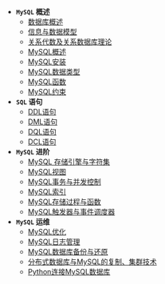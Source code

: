 * **`MySQL` 概述**
    * [数据库概述](/)
    * [信息与数据模型](/MySQL概述/信息与数据模型)
    * [关系代数及关系数据库理论](/MySQL概述/关系代数及关系数据库理论)
    * [MySQL概述](/MySQL概述/MySQL概述)
    * [MySQL安装](/MySQL概述/MySQL安装)
    * [MySQL数据类型](/MySQL概述/MySQL数据类型)
    * [MySQL函数](/MySQL概述/MySQL函数)
    * [MySQL约束](/MySQL概述/MySQL约束)
* **`SQL` 语句**    
    * [DDL语句](/SQL语句/DDL语句)
    * [DML语句](/SQL语句/DML语句)
    * [DQL语句](/SQL语句/DQL语句)
    * [DCL语句](/SQL语句/DCL语句)
* **`MySQL` 进阶**
    * [MySQL 存储引擎与字符集](/MySQL进阶/MySQL存储引擎与字符集)
    * [MySQL视图](/MySQL进阶/MySQL视图)
    * [MySQL事务与并发控制](/MySQL进阶/MySQL事务与并发控制)
    * [MySQL索引](/MySQL进阶/MySQL索引)
    * [MySQL存储过程与函数](/MySQL进阶/MySQL存储过程与函数)
    * [MySQL触发器与事件调度器](/MySQL进阶/MySQL触发器与事件调度器)
* **`MySQL` 运维**
    * [MySQL优化](/MySQL运维/MySQL的优化)
    * [MySQL日志管理](/MySQL运维/MySQL日志管理)
    * [MySQL数据库备份与还原](/MySQL运维/MySQL数据库备份与还原)
    * [分布式数据库与MySQL的复制、集群技术](/MySQL运维/分布式数据库与MySQL的复制、集群技术)
    * [Python连接MySQL数据库](/MySQL运维/Python连接MySQL)